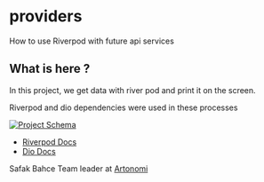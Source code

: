 # providers

How to use Riverpod with future api services

## What is here ?

In this project, we get data with river pod and print it on the screen.

Riverpod and dio dependencies were used in these processes

[![Project Schema]([http://url/to/img.png](https://github.com/SafakB/RiverpodApi/blob/main/schema.jpg))](https://github.com/SafakB/RiverpodApi/blob/main/schema.jpg)

- [Riverpod Docs](https://riverpod.dev/)
- [Dio Docs](https://pub.dev/documentation/dio/latest/)

Safak Bahce
Team leader at [Artonomi](https://www.artonomi.com)
